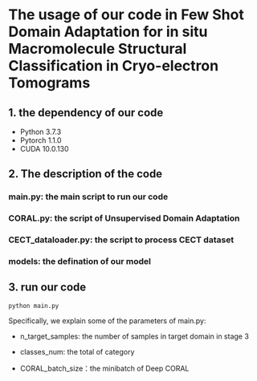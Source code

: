 # The usage of our code in Few Shot Domain Adaptation for in situ Macromolecule Structural Classification in Cryo-electron Tomograms 


## 1. the dependency of our code

* Python 3.7.3
* Pytorch 1.1.0
* CUDA 10.0.130
## 2. The description of the code

### main.py: the main script to run our code
### CORAL.py: the script of  Unsupervised Domain Adaptation
### CECT_dataloader.py: the script to process CECT dataset
### models: the defination of our model

## 3. run our code

```
python main.py
```

Specifically, we explain some of the parameters of main.py:

* n_target_samples: the number of samples in target domain in stage 3

* classes_num: the total of category

* CORAL_batch_size：the minibatch of Deep CORAL

